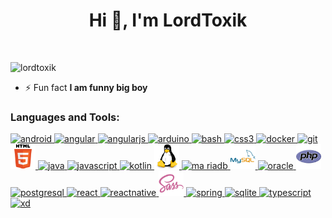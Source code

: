 <h1 align="center">Hi 👋, I'm LordToxik</h1>

 <p align="left"> <img src="https://komarev.com/ghpvc/?username=lordtoxik&label=Profile%20views&color=64eb00&style=flat" alt="lordtoxik" /> </p>

 - ⚡ Fun fact **I am funny big boy**

<h3 align="left">Languages and Tools:</h3>
<p align="left"> <a href="https://developer.android.com" target="_blank"> <img src="https://raw.githubusercontent.com/devicons/devicon/master/icons/androi    d/android-original-wordmark.svg" alt="android" width="40" height="40"/> </a> <a href="https://angular.io" target="_blank"> <img src="https://angular.io/as    sets/images/logos/angular/angular.svg" alt="angular" width="40" height="40"/> </a> <a href="https://angular.io" target="_blank"> <img src="https://raw.git    hubusercontent.com/devicons/devicon/master/icons/angularjs/angularjs-original-wordmark.svg" alt="angularjs" width="40" height="40"/> </a> <a href="https:/    /www.arduino.cc/" target="_blank"> <img src="https://cdn.worldvectorlogo.com/logos/arduino-1.svg" alt="arduino" width="40" height="40"/> </a> <a href="htt    ps://www.gnu.org/software/bash/" target="_blank"> <img src="https://www.vectorlogo.zone/logos/gnu_bash/gnu_bash-icon.svg" alt="bash" width="40" height="40    "/> </a> <a href="https://www.w3schools.com/css/" target="_blank"> <img src="https://raw.githubusercontent.com/devicons/devicon/master/icons/css3/css3-ori    ginal-wordmark.svg" alt="css3" width="40" height="40"/> </a> <a href="https://www.docker.com/" target="_blank"> <img src="https://raw.githubusercontent.co    m/devicons/devicon/master/icons/docker/docker-original-wordmark.svg" alt="docker" width="40" height="40"/> </a> <a href="https://git-scm.com/" target="_bl    ank"> <img src="https://www.vectorlogo.zone/logos/git-scm/git-scm-icon.svg" alt="git" width="40" height="40"/> </a> <a href="https://www.w3.org/html/" tar    get="_blank"> <img src="https://raw.githubusercontent.com/devicons/devicon/master/icons/html5/html5-original-wordmark.svg" alt="html5" width="40" height="    40"/> </a> <a href="https://www.java.com" target="_blank"> <img src="https://raw.githubusercontent.com/devicons/devicon/master/icons/java/java-original.sv    g" alt="java" width="40" height="40"/> </a> <a href="https://developer.mozilla.org/en-US/docs/Web/JavaScript" target="_blank"> <img src="https://raw.githu    busercontent.com/devicons/devicon/master/icons/javascript/javascript-original.svg" alt="javascript" width="40" height="40"/> </a> <a href="https://kotlinl    ang.org" target="_blank"> <img src="https://www.vectorlogo.zone/logos/kotlinlang/kotlinlang-icon.svg" alt="kotlin" width="40" height="40"/> </a> <a href="    https://www.linux.org/" target="_blank"> <img src="https://raw.githubusercontent.com/devicons/devicon/master/icons/linux/linux-original.svg" alt="linux" w    idth="40" height="40"/> </a> <a href="https://mariadb.org/" target="_blank"> <img src="https://www.vectorlogo.zone/logos/mariadb/mariadb-icon.svg" alt="ma    riadb" width="40" height="40"/> </a> <a href="https://www.mysql.com/" target="_blank"> <img src="https://raw.githubusercontent.com/devicons/devicon/master    /icons/mysql/mysql-original-wordmark.svg" alt="mysql" width="40" height="40"/> </a> <a href="https://www.oracle.com/" target="_blank"> <img src="https://r    aw.githubusercontent.com/devicons/devicon/master/icons/oracle/oracle-original.svg" alt="oracle" width="40" height="40"/> </a> <a href="https://www.php.net    " target="_blank"> <img src="https://raw.githubusercontent.com/devicons/devicon/master/icons/php/php-original.svg" alt="php" width="40" height="40"/> </a>     <a href="https://www.postgresql.org" target="_blank"> <img src="https://raw.githubusercontent.com/devicons/devicon/master/icons/postgresql/postgresql-ori    ginal-wordmark.svg" alt="postgresql" width="40" height="40"/> </a> <a href="https://reactjs.org/" target="_blank"> <img src="https://raw.githubusercontent    .com/devicons/devicon/master/icons/react/react-original-wordmark.svg" alt="react" width="40" height="40"/> </a> <a href="https://reactnative.dev/" target=    "_blank"> <img src="https://reactnative.dev/img/header_logo.svg" alt="reactnative" width="40" height="40"/> </a> <a href="https://sass-lang.com" target="_    blank"> <img src="https://raw.githubusercontent.com/devicons/devicon/master/icons/sass/sass-original.svg" alt="sass" width="40" height="40"/> </a> <a href    ="https://spring.io/" target="_blank"> <img src="https://www.vectorlogo.zone/logos/springio/springio-icon.svg" alt="spring" width="40" height="40"/> </a>     <a href="https://www.sqlite.org/" target="_blank"> <img src="https://www.vectorlogo.zone/logos/sqlite/sqlite-icon.svg" alt="sqlite" width="40" height="40"    /> </a> <a href="https://www.typescriptlang.org/" target="_blank"> <img src="https://raw.githubusercontent.com/devicons/devicon/master/icons/typescript/ty    pescript-original.svg" alt="typescript" width="40" height="40"/> </a> <a href="https://www.adobe.com/products/xd.html" target="_blank"> <img src="https://    cdn.worldvectorlogo.com/logos/adobe-xd.svg" alt="xd" width="40" height="40"/> </a> </p>
